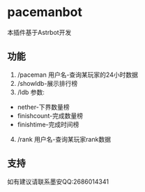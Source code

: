 # pacemanbot
本插件基于Astrbot开发

## 功能
1. /paceman 用户名-查询某玩家的24小时数据  
2. /showldb-展示排行榜  
3. /ldb 参数:  
- nether-下界数量榜  
- finishcount-完成数量榜  
- finishtime-完成时间榜  
4. /rank 用户名-查询某玩家rank数据  

## 支持
如有建议请联系墨安QQ:2686014341
